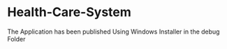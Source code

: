 # Health-Care-System
The Application has been published Using Windows Installer in the debug Folder
